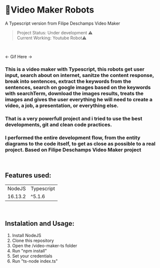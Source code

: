 # 🤖Video Maker Robots
A Typescript version from Filipe Deschamps Video Maker


> Project Status: Under development ⚠️
> <br>
> Current Working: Youtube Robot⚠️
<br>


<- Gif Here ->


### This is a video maker with Typescript, this robots get user input, search about on internet, sanitze the content response, break into sentences, extract the keywords from the sentences, search on google images based on the keywords with searchTerm, download the images results, treats the images and gives the user everything he will need to create a video, a job, a presentation, or everything else.

### That is a very powerfull project and i tried to use the best developments, git and clean code practices.

### I performed the entire development flow, from the entity diagrams to the code itself, to get as close as possible to a real project. Based on Filipe Deschamps Video Maker project

<br>

## Features used:

<table>
  <tr>
    <td>NodeJS</td>
    <td>Typescript</td>
  </tr>
  <tr>
    <td>16.13.2</td>
    <td>^5.1.6</td>
  </tr>
<table>

<br>

## Instalation and Usage:

1. Install NodeJS
2. Clone this repository
3. Open the /video-maker-ts folder
4. Run "npm install"
5. Set your credentials
6. Run "ts-node index.ts"
